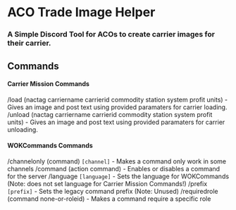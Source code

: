 # ACO Trade Image Helper
### A Simple Discord Tool for ACOs to create carrier images for their carrier.

## Commands
#### Carrier Mission Commands
/load (nactag carriername carrierid commodity station system profit units) - Gives an image and post text using provided paramaters for carrier loading. 
/unload (nactag carriername carrierid commodity station system profit units) - Gives an image and post text using provided paramaters for carrier unloading.
#### WOKCommands Commands
/channelonly (command) `[channel]` - Makes a command only work in some channels 
/command (action command) - Enables or disables a command for the server
/language `[language]` - Sets the language for WOKCommands (Note: does not set language for Carrier Mission Commands!)
/prefix `[prefix]` - Sets the legacy command prefix (Note: Unused)
/requiredrole (command none-or-roleid) - Makes a command require a specific role
